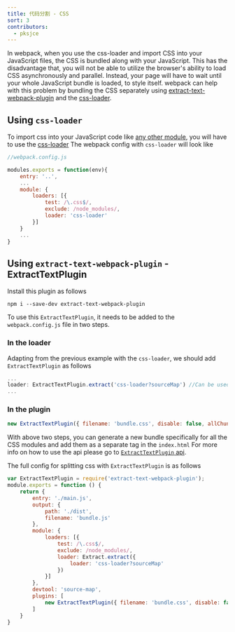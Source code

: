 ```yaml
---
title: 代码分割 - CSS
sort: 3
contributors:
  - pksjce
---
```


In webpack, when you use the css-loader and import CSS into your JavaScript files, the CSS is bundled along with your JavaScript.
This has the disadvantage that, you will not be able to utilize the browser's ability to load CSS asynchronously and parallel. Instead, your page will have to wait until your whole JavaScript bundle is loaded, to style itself.
webpack can help with this problem by bundling the CSS separately using [extract-text-webpack-plugin](https://github.com/webpack/extract-text-webpack-plugin) and the [css-loader](https://github.com/webpack/css-loader).

## Using `css-loader`

To import css into your JavaScript code like [any other module](concept/modules), you will have to use the [css-loader](https://github.com/webpack/css-loader)
The webpack config with `css-loader` will look like

```javascript
//webpack.config.js

modules.exports = function(env){
    entry: '..',
    ...
    module: {
        loaders: [{
            test: /\.css$/,
            exclude: /node_modules/,
            loader: 'css-loader'
        }]
    }
    ...
}
```

## Using `extract-text-webpack-plugin` - ExtractTextPlugin

Install this plugin as follows
```
npm i --save-dev extract-text-webpack-plugin
```

To use this `ExtractTextPlugin`, it needs to be added to the `webpack.config.js` file in two steps.
### In the loader

Adapting from the previous example with the `css-loader`, we should add `ExtractTextPlugin` as follows

```javascript
...
loader: ExtractTextPlugin.extract('css-loader?sourceMap') //Can be used without sourcemaps too.
...
```

### In the plugin

```javascript
new ExtractTextPlugin({ filename: 'bundle.css', disable: false, allChunks: true })
```

With above two steps, you can generate a new bundle specifically for all the CSS modules and add them as a separate tag in the `index.html`
For more info on how to use the api please go to [`ExtractTextPlugin` api](https://github.com/webpack/extract-text-webpack-plugin#api).

The full config for splitting css with `ExtractTextPlugin` is as follows

```javascript
var ExtractTextPlugin = require('extract-text-webpack-plugin');
module.exports = function () {
    return {
        entry: './main.js',
        output: {
            path: './dist',
            filename: 'bundle.js'
        },
        module: {
            loaders: [{
                test: /\.css$/,
                exclude: /node_modules/,
                loader: Extract.extract({
                    loader: 'css-loader?sourceMap'
                })
            }]
        },
        devtool: 'source-map',
        plugins: [
            new ExtractTextPlugin({ filename: 'bundle.css', disable: false, allChunks: true })
        ]
    }
}
```